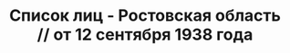 ---
title: Список лиц - Ростовская область // от 12 сентября 1938 года
description: РГАСПИ, ф.17, т.10, оп.171, дело 418, лист 193
images:
- /disk/pictures/v10/17-171-418-193.jpg
- /disk/pictures/v10/17-171-418-194.jpg
- /disk/pictures/v10/17-171-418-195.jpg
- /disk/pictures/v10/17-171-418-196.jpg
- /disk/pictures/v10/17-171-418-197.jpg
- /disk/pictures/v10/17-171-418-198.jpg
---